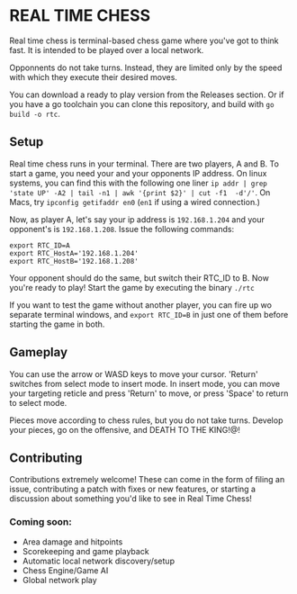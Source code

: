 # REAL TIME CHESS

Real time chess is terminal-based chess game where you've got to think fast. It
is intended to be played over a local network.

Opponnents do not take turns. Instead, they are limited only by the speed with
which they execute their desired moves.

You can download a ready to play version from the Releases section. Or if you 
have a go toolchain you can clone this repository, and build with `go build -o rtc`.

## Setup
Real time chess runs in your terminal. There are two players, A and B. To start
a game, you need your and your opponents IP address. On linux systems, you can
find this with the following one liner `ip addr | grep 'state UP' -A2 | tail -n1 | awk '{print $2}' | cut -f1  -d'/'`. 
On Macs, try ` ipconfig getifaddr en0 ` (`en1` if using a wired connection.)

Now, as player A, let's say your ip address is `192.168.1.204` and your
opponent's is `192.168.1.208`. Issue the following commands:
```
export RTC_ID=A
export RTC_HostA='192.168.1.204'
export RTC_HostB='192.168.1.208'
```
Your opponent should do the same, but switch their RTC_ID to B. Now you're
ready to play! Start the game by executing the binary `./rtc`

If you want to test the game without another player, you can fire up wo separate terminal windows, and `export RTC_ID=B` in just one of them before starting the game in both.

## Gameplay
You can use the arrow or WASD keys to move your cursor. 'Return' switches from
select mode to insert mode. In insert mode, you can move your targeting
reticle and press 'Return' to move, or press 'Space' to return to select mode.

Pieces move according to chess rules, but you do not take turns. Develop your
pieces, go on the offensive, and DEATH TO THE KING!@!


## Contributing
Contributions extremely welcome! These can come in the form of filing an
issue, contributing a patch with fixes or new features, or starting
a discussion about something you'd like to see in Real Time Chess!

### Coming soon:
* Area damage and hitpoints
* Scorekeeping and game playback
* Automatic local network discovery/setup
* Chess Engine/Game AI
* Global network play
